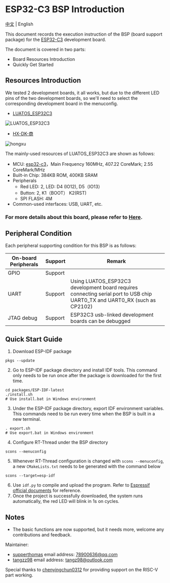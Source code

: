 # ESP32-C3 BSP Introduction

[中文](README_ZH.md) | English

This document records the execution instruction of the BSP (board support package) for the [ESP32-C3](http://luatos.com/t/esp32c3) development board.

The document is covered in two parts:

- Board Resources Introduction
- Quickly Get Started

## Resources Introduction

We tested 2 development boards, it all works, but due to the different LED pins of the two development boards, so we'll need to select the corresponding development board in the menuconfig. 

- [LUATOS_ESP32C3](https://wiki.luatos.com/chips/esp32c3/board.html)

![LUATOS_ESP32C3](images/luatos_esp32c3.png)

- [HX-DK-商](https://docs.wireless-tech.cn/doc/7/)

![hongxu](images/hx_shang.png)

The mainly-used resources of LUATOS_ESP32C3 are shown as follows:

- MCU: [esp32-c3](https://www.espressif.com/sites/default/files/documentation/esp32-c3_datasheet_en.pdf)，Main Frequency 160MHz, 407.22 CoreMark; 2.55 CoreMark/MHz
- Built-in Chip: 384KB ROM, 400KB SRAM
- Peripherals
  - Red LED: 2, LED: D4 (IO12), D5（IO13）
  - Button: 2, K1（BOOT） K2(RST)
  - SPI FLASH: 4M
- Common-used interfaces: USB, UART, etc.

### For more details about this board, please refer to [Here](https://wiki.luatos.com/chips/esp32c3/board.html).

## **Peripheral Condition**

Each peripheral supporting condition for this BSP is as follows:

| **On-board Peripherals** | ****Support**** | ****Remark****                                               |
| ------------------------ | --------------- | ------------------------------------------------------------ |
| GPIO                     | Support         |                                                              |
| UART                     | Support         | Using LUATOS_ESP32C3 development board requires connecting serial port to USB chip UART0_TX and UART0_RX (such as CP2102) |
| JTAG debug               | Support         | ESP32C3 usb-linked development boards can be debugged        |

## Quick Start Guide

1. Download ESP-IDF package
```
pkgs --update
```
2. Go to ESP-IDF package directory and install IDF tools. This command only needs to be run once after the package is downloaded for the first time.
```
cd packages/ESP-IDF-latest
./install.sh
# Use install.bat in Windows environment
```
3. Under the ESP-IDF package directory, export IDF environment variables. This commands need to be run every time when the BSP is built in a new terminal.
```
. export.sh
# Use export.bat in Windows environment
```
4. Configure RT-Thread under the BSP directory
```
scons --menuconfig
```
5. Whenever RT-Thread configuration is changed with `scons --menuconfig`, a new `CMakeLists.txt` needs to be generated with the command below
```
scons --target=esp-idf
```
6. Use `idf.py` to compile and upload the program. Refer to [Espressif official documents](https://docs.espressif.com/projects/esp-idf/en/latest/esp32c3/get-started/index.html#build-your-first-project) for reference.
7. Once the project is successfully downloaded, the system runs automatically, the red LED will blink in 1s on cycles.

## Notes

- The basic functions are now supported, but it needs more, welcome any contributions and feedback. 


Maintainer: 

- [supperthomas](https://github.com/supperthomas) email address: [78900636@qq.com](mailto:78900636@qq.com)
-  [tangzz98](https://github.com/tangzz98) email address: [tangz98@outlook.com](tangz98@outlook.com)

Special thanks to [chenyingchun0312](https://github.com/chenyingchun0312) for providing support on the RISC-V part working.

